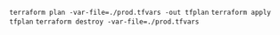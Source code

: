 `terraform plan -var-file=./prod.tfvars -out tfplan`
`terraform apply tfplan`
`terraform destroy -var-file=./prod.tfvars`
